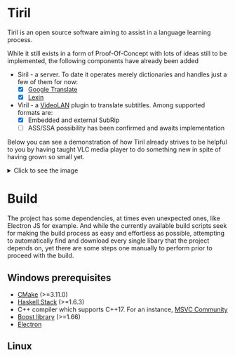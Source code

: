 # Tiril
Tiril is an open source software aiming to assist in a language learning process.

While it still exists in a form of Proof-Of-Concept with lots of ideas still to be implemented, the following components have already been added
* Siril - a server. To date it operates merely dictionaries and handles just a few of them for now:
  * [x] [Google Translate](https://translate.google.com)
  * [x] [Lexin](http://lexin.udir.no)
* Viril - a [VideoLAN](https://github.com/videolan) plugin to translate subtitles. Among supported formats are:
  * [x] Embedded and external SubRip 
  * [ ] ASS/SSA possibility has been confirmed and awaits implementation
  
Below you can see a demonstration of how Tiril already strives to be helpful to you by having taught VLC media player to do something new in spite of having grown so small yet.

<details>
 <summary>Click to see the image</summary>
  
![alt text](https://github.com/erithion/tiril/raw/master/doc/tiril.gif "Demo")
</details>

# Build
The project has some dependencies, at times even unexpected ones, like Electron JS for example. And while the currently available build scripts seek for making the build process as easy and effortless as possible, attempting to automatically find and download every single libary that the project depends on, yet there are some steps one manually to perform prior to proceed with the build.
## Windows prerequisites

* [CMake](https://cmake.org/download/) (>=3.11.0)
* [Haskell Stack](https://docs.haskellstack.org/en/stable/README/) (>=1.6.3)
* C++ compiler which supports C++17. For an instance, [MSVC Community](https://www.visualstudio.com/free-developer-offers/)
* [Boost library](https://www.boost.org/users/download/) (>=1.66)
* [Electron](https://electronjs.org)

## Linux
